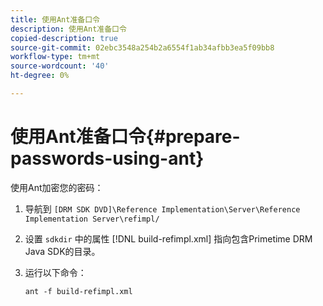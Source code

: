 ```yaml
---
title: 使用Ant准备口令
description: 使用Ant准备口令
copied-description: true
source-git-commit: 02ebc3548a254b2a6554f1ab34afbb3ea5f09bb8
workflow-type: tm+mt
source-wordcount: '40'
ht-degree: 0%

---
```


# 使用Ant准备口令{#prepare-passwords-using-ant}

使用Ant加密您的密码：

1. 导航到 `[DRM SDK DVD]\Reference Implementation\Server\Reference Implementation Server\refimpl/`
1. 设置 `sdkdir` 中的属性 [!DNL build-refimpl.xml] 指向包含Primetime DRM Java SDK的目录。
1. 运行以下命令：

   ```
   ant -f build-refimpl.xml
   ```
